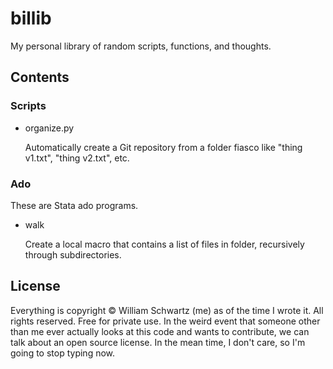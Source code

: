 billib
======

My personal library of random scripts, functions, and thoughts.

Contents
--------

### Scripts

* organize.py

	Automatically create a Git repository from a folder fiasco like
	"thing v1.txt", "thing v2.txt", etc.

### Ado

These are Stata ado programs.

* walk

	Create a local macro that contains a list of files in folder, recursively
	through subdirectories.

License
-------

Everything is copyright © William Schwartz (me) as of the time I wrote it. All
rights reserved. Free for private use. In the weird event that someone other
than me ever actually looks at this code and wants to contribute, we can talk
about an open source license. In the mean time, I don't care, so I'm going to
stop typing now.

